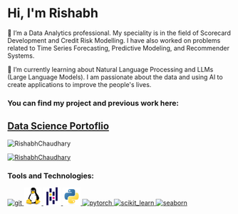 <h1>Hi, I'm Rishabh</h1>

👀 I’m a Data Analytics professional. My speciality is in the field of Scorecard Development and Credit Risk Modelling. I have also worked on problems related to Time Series Forecasting, Predictive Modeling, and Recommender Systems.

🌱 I’m currently learning about Natural Language Processing and LLMs (Large Language Models). I am passionate about the data and using AI to create applications to improve the people's lives.

### You can find my project and previous work here: ###
## [Data Science Portoflio](https://github.com/RishabhChaudhary/Data-Science-Portfolio) ##

<p align="left"> <img src="https://komarev.com/ghpvc/?username=rishabhchaudhary&label=Profile%20views&color=0e75b6&style=flat" alt="RishabhChaudhary" /> </p>

<p align="left"> <a href="https://github.com/ryo-ma/github-profile-trophy"><img src="https://github-profile-trophy.vercel.app/?username=rishabhchaudhary" alt="RishabhChaudhary" /></a> </p>


<h3 align="left">Tools and Technologies:</h3>
<p align="left"> <a href="https://git-scm.com/" target="_blank" rel="noreferrer"> <img src="https://www.vectorlogo.zone/logos/git-scm/git-scm-icon.svg" alt="git" width="40" height="40"/> </a> <a href="https://www.linux.org/" target="_blank" rel="noreferrer"> <img src="https://raw.githubusercontent.com/devicons/devicon/master/icons/linux/linux-original.svg" alt="linux" width="40" height="40"/> </a> <a href="https://pandas.pydata.org/" target="_blank" rel="noreferrer"> <img src="https://raw.githubusercontent.com/devicons/devicon/2ae2a900d2f041da66e950e4d48052658d850630/icons/pandas/pandas-original.svg" alt="pandas" width="40" height="40"/> </a> <a href="https://www.python.org" target="_blank" rel="noreferrer"> <img src="https://raw.githubusercontent.com/devicons/devicon/master/icons/python/python-original.svg" alt="python" width="40" height="40"/> </a> <a href="https://pytorch.org/" target="_blank" rel="noreferrer"> <img src="https://www.vectorlogo.zone/logos/pytorch/pytorch-icon.svg" alt="pytorch" width="40" height="40"/> </a> <a href="https://scikit-learn.org/" target="_blank" rel="noreferrer"> <img src="https://upload.wikimedia.org/wikipedia/commons/0/05/Scikit_learn_logo_small.svg" alt="scikit_learn" width="40" height="40"/> </a> <a href="https://seaborn.pydata.org/" target="_blank" rel="noreferrer"> <img src="https://seaborn.pydata.org/_images/logo-mark-lightbg.svg" alt="seaborn" width="40" height="40"/> </a> </p>
